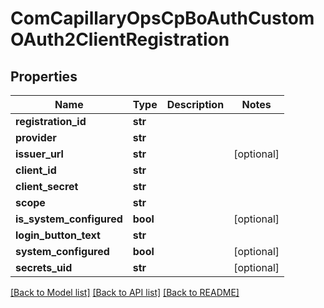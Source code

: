 # ComCapillaryOpsCpBoAuthCustomOAuth2ClientRegistration

## Properties
Name | Type | Description | Notes
------------ | ------------- | ------------- | -------------
**registration_id** | **str** |  | 
**provider** | **str** |  | 
**issuer_url** | **str** |  | [optional] 
**client_id** | **str** |  | 
**client_secret** | **str** |  | 
**scope** | **str** |  | 
**is_system_configured** | **bool** |  | [optional] 
**login_button_text** | **str** |  | 
**system_configured** | **bool** |  | [optional] 
**secrets_uid** | **str** |  | [optional] 

[[Back to Model list]](../README.md#documentation-for-models) [[Back to API list]](../README.md#documentation-for-api-endpoints) [[Back to README]](../README.md)

